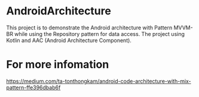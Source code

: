 # AndroidArchitecture
This project is to demonstrate the Android architecture with Pattern MVVM-BR while using the Repository pattern for data access. The project using Kotlin and AAC (Android Architecture Component).

# For more infomation
https://medium.com/ta-tonthongkam/android-code-architecture-with-mix-pattern-ffe396dbab6f

